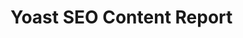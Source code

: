 # Yoast SEO Content Report

<!-- TODO: Explain how to use helper for making Yoast SEO report work with ACF field content when theres no the_content anymore. -->
